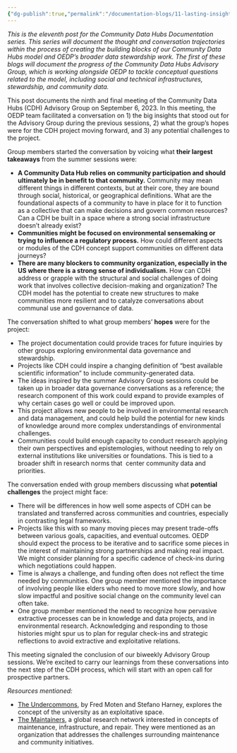 ```yaml
---
{"dg-publish":true,"permalink":"/documentation-blogs/11-lasting-insights-hopes-and-challenges-1/"}
---
```


_This is the eleventh post for the Community Data Hubs Documentation series. This series will document the thought and conversation trajectories within the process of creating the building blocks of our Community Data Hubs model and OEDP’s broader data stewardship work. The first of these blogs will document the progress of the Community Data Hubs Advisory Group, which is working alongside OEDP to tackle conceptual questions related to the model, including social and technical infrastructures, stewardship, and community data._

This post documents the ninth and final meeting of the Community Data Hubs (CDH) Advisory Group on September 6, 2023. In this meeting, the OEDP team facilitated a conversation on 1) the big insights that stood out for the Advisory Group during the previous sessions, 2) what the group’s hopes were for the CDH project moving forward, and 3) any potential challenges to the project.

Group members started the conversation by voicing what **their largest takeaways** from the summer sessions were: 
- **A Community Data Hub relies on community participation and should ultimately be in benefit to that community.** Community may mean different things in different contexts, but at their core, they are bound through social, historical, or geographical definitions. What are the foundational aspects of a community to have in place for it to function as a collective that can make decisions and govern common resources? Can a CDH be built in a space where a strong social infrastructure doesn’t already exist? 
- **Communities might be focused on environmental sensemaking or trying to influence a regulatory process.** How could different aspects or modules of the CDH concept support communities on different data journeys? 
- **There are many blockers to community organization, especially in the US where there is a strong sense of individualism.** How can CDH address or grapple with the structural and social challenges of doing work that involves collective decision-making and organization? The CDH model has the potential to create new structures to make communities more resilient and to catalyze conversations about communal use and governance of data. 

The conversation shifted to what group members’ **hopes** were for the project:
- The project documentation could provide traces for future inquiries by other groups exploring environmental data governance and stewardship. 
- Projects like CDH could inspire a changing definition of “best available scientific information” to include community-generated data. 
- The ideas inspired by the summer Advisory Group sessions could be taken up in broader data governance conversations as a reference; the research component of this work could expand to provide examples of why certain cases go well or could be improved upon.
- This project allows new people to be involved in environmental research and data management, and could help build the potential for new kinds of knowledge around more complex understandings of environmental challenges. 
- Communities could build enough capacity to conduct research applying their own perspectives and epistemologies, without needing to rely on external institutions like universities or foundations. This is tied to a broader shift in research norms that  center community data and priorities.

The conversation ended with group members discussing what **potential challenges** the project might face:
- There will be differences in how well some aspects of CDH can be translated and transferred across communities and countries, especially in contrasting legal frameworks. 
- Projects like this with so many moving pieces may present trade-offs between various goals, capacities, and eventual outcomes. OEDP should expect the process to be iterative and to sacrifice some pieces in the interest of maintaining strong partnerships and making real impact. We might consider planning for a specific cadence of check-ins during which negotiations could happen.
- Time is always a challenge, and funding often does not reflect the time needed by communities. One group member mentioned the importance of involving people like elders who need to move more slowly, and how slow impactful and positive social change on the community level can often take.
- One group member mentioned the need to recognize how pervasive extractive processes can be in knowledge and data projects, and in environmental research. Acknowledging and responding to those histories might spur us to plan for regular check-ins and strategic reflections to avoid extractive and exploitative relations.  


This meeting signaled the conclusion of our biweekly Advisory Group sessions. We’re excited to carry our learnings from these conversations into the next step of the CDH process, which will start with an open call for prospective partners.

_Resources mentioned:_
- [The Undercommons](https://www.minorcompositions.info/wp-content/uploads/2013/04/undercommons-web.pdf), by Fred Moten and Stefano Harney, explores the concept of the university as an exploitative space.
- [The Maintainers](https://themaintainers.org/), a global research network interested in concepts of maintenance, infrastructure, and repair. They were mentioned as an organization that addresses the challenges surrounding maintenance and community initiatives.